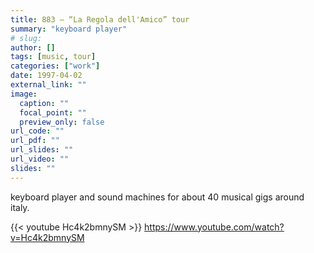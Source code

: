 ```yaml
---
title: 883 – “La Regola dell'Amico” tour
summary: "keyboard player"
# slug: 
author: []
tags: [music, tour]
categories: ["work"]
date: 1997-04-02
external_link: ""
image:
  caption: ""
  focal_point: ""
  preview_only: false
url_code: ""
url_pdf: ""
url_slides: ""
url_video: ""
slides: ""
---
```


keyboard player and sound machines for about 40 musical gigs around italy.
  
{{< youtube Hc4k2bmnySM >}}
https://www.youtube.com/watch?v=Hc4k2bmnySM
